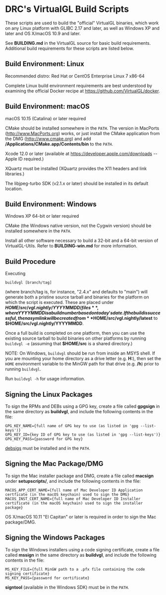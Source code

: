 DRC's VirtualGL Build Scripts
=============================

These scripts are used to build the "official" VirtualGL binaries, which work
on any Linux platform with GLIBC 2.17 and later, as well as Windows XP and
later and OS X/macOS 10.9 and later.

See **BUILDING.md** in the VirtualGL source for basic build requirements.
Additional build requirements for these scripts are listed below.


Build Environment: Linux
------------------------

Recommended distro:  Red Hat or CentOS Enterprise Linux 7 x86-64

Complete Linux build environment requirements are best understood by examining
the official Docker recipe at <https://github.com/VirtualGL/docker>.


Build Environment: macOS
------------------------

macOS 10.15 (Catalina) or later required

CMake should be installed somewhere in the `PATH`.  The version in MacPorts
(<http://www.MacPorts.org>) works, or just install the CMake application from
the DMG (<http://www.cmake.org>) and add
**/Applications/CMake.app/Contents/bin** to the `PATH`.

Xcode 12.0 or later (available at <https://developer.apple.com/downloads> --
Apple ID required.)

XQuartz must be installed (XQuartz provides the X11 headers and link
libraries.)

The libjpeg-turbo SDK (v2.1.x or later) should be installed in its default
location.


Build Environment: Windows
--------------------------

Windows XP 64-bit or later required

CMake (the Windows native version, not the Cygwin version) should be installed
somewhere in the `PATH`.

Install all other software necessary to build a 32-bit and a 64-bit version of
VirtualGL-Utils.  Refer to **BUILDING-win.md** for more information.


Build Procedure
---------------

Executing

    buildvgl [branch/tag]

(where branch/tag is, for instance, "2.4.x" and defaults to "main") will
generate both a pristine source tarball and binaries for the platform on which
the script is executed.  These are placed under
**$HOME/src/vgl.nightly/YYYYMMDD/files**, where YYYYMMDD is a build number
based on today's date.  If the build is successful, then a sym link will be
created from **$HOME/src/vgl.nightly/latest** to
**$HOME/src/vgl.nightly/YYYYMMDD**.

Once a full build is completed on one platform, then you can use the existing
source tarball to build binaries on other platforms by running `buildvgl -e`
(assuming that **$HOME/src** is a shared directory.)

NOTE: On Windows, `buildvgl` should be run from inside an MSYS shell.  If you
are mounting your home directory as a drive letter (e.g. **H:**), then set the
`HOME` environment variable to the MinGW path for that drive (e.g. **/h**)
prior to running `buildvgl`.

Run `buildvgl -h` for usage information.


Signing the Linux Packages
--------------------------

To sign the RPMs and DEBs using a GPG key, create a file called **gpgsign** in
the same directory as **buildvgl**, and include the following contents in the
file:

    GPG_KEY_NAME={full name of GPG key to use (as listed in 'gpg --list-keys')}
    GPG_KEY_ID={key ID of GPG key to use (as listed in 'gpg --list-keys')}
    GPG_KEY_PASS={password for GPG key}

[debsigs](https://gitlab.com/debsigs/debsigs/tags) must be installed and in the
`PATH`.

Signing the Mac Package/DMG
---------------------------

To sign the Mac installer package and DMG, create a file called **macsign**
under **setupscripts/**, and include the following contents in the file:

    MACOS_APP_CERT_NAME={full name of Mac Developer ID Application certficate (in the macOS keychain) used to sign the DMG}
    MACOS_INST_CERT_NAME={full name of Mac Developer ID Installer certificate (in the macOS keychain) used to sign the installer package}

OS X/macOS 10.11 "El Capitan" or later is required in order to sign the Mac
package/DMG.

Signing the Windows Packages
----------------------------

To sign the Windows installers using a code signing certificate, create a file
called **mssign** in the same directory as **buildvgl**, and include the
following contents in the file:

    MS_KEY_FILE={full MinGW path to a .pfx file containing the code signing certificate}
    MS_KEY_PASS={password for certificate}

**signtool** (available in the Windows SDK) must be in the `PATH`.
